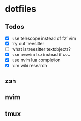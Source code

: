 # dotfiles

## Todos

- [x] use telescope instead of fzf vim
- [x] try out treesitter
- [ ] what is treesitter textobjects?
- [x] use neovim lsp instead if coc
- [x] use nvim lua completion
- [x] vim wiki research

## zsh

## nvim

## tmux
